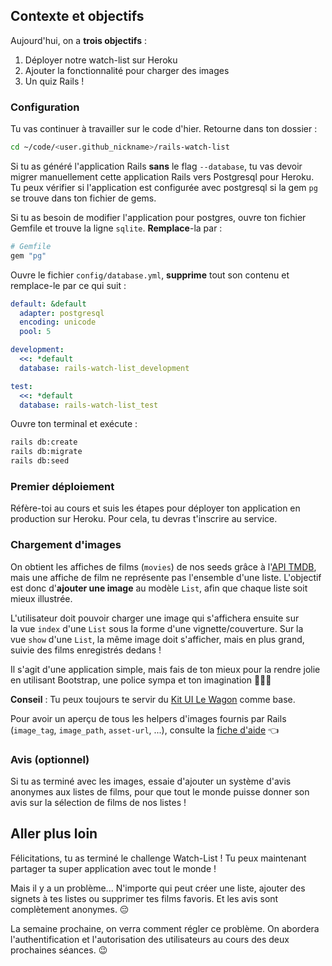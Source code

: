 ## Contexte et objectifs

Aujourd'hui, on a **trois objectifs** :

1. Déployer notre watch-list sur Heroku
2. Ajouter la fonctionnalité pour charger des images
3. Un quiz Rails !

### Configuration

Tu vas continuer à travailler sur le code d'hier. Retourne dans ton dossier :

```bash
cd ~/code/<user.github_nickname>/rails-watch-list
```

Si tu as généré l'application Rails **sans** le flag `--database`, tu vas devoir migrer manuellement cette application Rails vers Postgresql pour Heroku. Tu peux vérifier si l'application est configurée avec postgresql si la gem `pg` se trouve dans ton fichier de gems.

Si tu as besoin de modifier l'application pour postgres, ouvre ton fichier Gemfile et trouve la ligne `sqlite`. **Remplace**-la par :

```ruby
# Gemfile
gem "pg"
```

Ouvre le fichier `config/database.yml`, **supprime** tout son contenu et remplace-le par ce qui suit :

```yaml
default: &default
  adapter: postgresql
  encoding: unicode
  pool: 5

development:
  <<: *default
  database: rails-watch-list_development

test:
  <<: *default
  database: rails-watch-list_test
```

Ouvre ton terminal et exécute :

```bash
rails db:create
rails db:migrate
rails db:seed
```

### Premier déploiement

Réfère-toi au cours et suis les étapes pour déployer ton application en production sur Heroku. Pour cela, tu devras t'inscrire au service.

### Chargement d'images

On obtient les affiches de films (`movies`) de nos seeds grâce à l'[API TMDB](https://developers.themoviedb.org/3), mais une affiche de film ne représente pas l'ensemble d'une liste. L'objectif est donc d'**ajouter une image** au modèle `List`, afin que chaque liste soit mieux illustrée.

L'utilisateur doit pouvoir charger une image qui s'affichera ensuite sur la vue `index` d'une `List` sous la forme d'une vignette/couverture. Sur la vue `show` d'une `List`, la même image doit s'afficher, mais en plus grand, suivie des films enregistrés dedans !

Il s'agit d'une application simple, mais fais de ton mieux pour la rendre jolie en utilisant Bootstrap, une police sympa et ton imagination 🎨😊🎨

**Conseil** : Tu peux toujours te servir du [Kit UI Le Wagon](https://uikit.lewagon.com/) comme base.

Pour avoir un aperçu de tous les helpers d'images fournis par Rails (`image_tag`, `image_path`, `asset-url`, ...), consulte la [fiche d'aide](https://kitt.lewagon.com/knowledge/cheatsheets/rails_image_helpers) 👈

### Avis (optionnel)

Si tu as terminé avec les images, essaie d'ajouter un système d'avis anonymes aux listes de films, pour que tout le monde puisse donner son avis sur la sélection de films de nos listes !


## Aller plus loin
Félicitations, tu as terminé le challenge Watch-List ! Tu peux maintenant partager ta super application avec tout le monde !

Mais il y a un problème... N'importe qui peut créer une liste, ajouter des signets à tes listes ou supprimer tes films favoris. Et les avis sont complètement anonymes. 😔

La semaine prochaine, on verra comment régler ce problème. On abordera l'authentification et l'autorisation des utilisateurs au cours des deux prochaines séances. 😉
